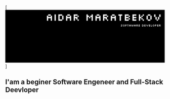 [![Header](https://github.com/maratbekovaidar/maratbekovaidar/blob/main/assets/images/header.png)]

## I'am a beginer Software Engeneer and Full-Stack Deevloper
